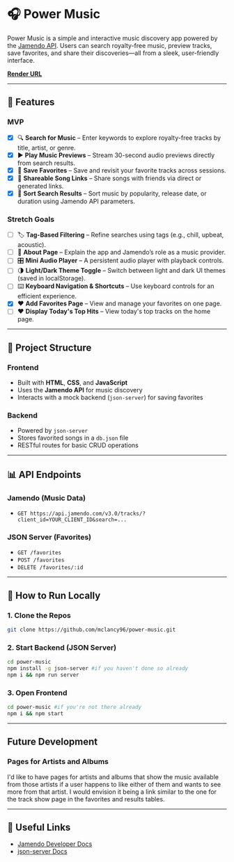 # 🎧 Power Music

Power Music is a simple and interactive music discovery app powered by the [Jamendo API](https://developer.jamendo.com/v3.0/docs). Users can search royalty-free music, preview tracks, save favorites, and share their discoveries—all from a sleek, user-friendly interface.

**[Render URL](https://power-music.onrender.com/)**

---

## 🚀 Features

### MVP

- [X] 🔍 **Search for Music** – Enter keywords to explore royalty-free tracks by title, artist, or genre.
- [X] ▶️ **Play Music Previews** – Stream 30-second audio previews directly from search results.
- [X] 💾 **Save Favorites** – Save and revisit your favorite tracks across sessions.
- [X] 🔗 **Shareable Song Links** – Share songs with friends via direct or generated links.
- [X] 🧮 **Sort Search Results** – Sort music by popularity, release date, or duration using Jamendo API parameters.

### Stretch Goals

- [ ] 🏷️ **Tag-Based Filtering** – Refine searches using tags (e.g., chill, upbeat, acoustic).
- [ ] 📄 **About Page** – Explain the app and Jamendo’s role as a music provider.
- [ ] 🎛️ **Mini Audio Player** – A persistent audio player with playback controls.
- [ ] 🌗 **Light/Dark Theme Toggle** – Switch between light and dark UI themes (saved in localStorage).
- [ ] ⌨️ **Keyboard Navigation & Shortcuts** – Use keyboard controls for an efficient experience.
- [X] ❤️ **Add Favorites Page** – View and manage your favorites on one page.
- [ ] ❤️ **Display Today's Top Hits** – View today's top tracks on the home page.

---

## 📁 Project Structure

### Frontend

- Built with **HTML**, **CSS**, and **JavaScript**
- Uses the **Jamendo API** for music discovery
- Interacts with a mock backend (`json-server`) for saving favorites

### Backend

- Powered by `json-server`
- Stores favorited songs in a `db.json` file
- RESTful routes for basic CRUD operations

---

## 📊 API Endpoints

### Jamendo (Music Data)

- `GET https://api.jamendo.com/v3.0/tracks/?client_id=YOUR_CLIENT_ID&search=...`

### JSON Server (Favorites)

- `GET /favorites`
- `POST /favorites`
- `DELETE /favorites/:id`

---

## 🧪 How to Run Locally

### 1. Clone the Repos

```bash
git clone https://github.com/mclancy96/power-music.git
```

### 2. Start Backend (JSON Server)

```bash
cd power-music
npm install -g json-server #if you haven't done so already
npm i && npm run server
```

### 3. Open Frontend

```bash
cd power-music #if you're not there already
npm i && npm start
```

---

## Future Development

### Pages for Artists and Albums

I'd like to have pages for artists and albums that show the music available from those artists if a user happens to like either of them and wants to see more from that artist. I would envision it being a link similar to the one for the track show page in the favorites and results tables.

---

## 🔗 Useful Links

- [Jamendo Developer Docs](https://developer.jamendo.com/v3.0/docs)
- [json-server Docs](https://github.com/typicode/json-server)
